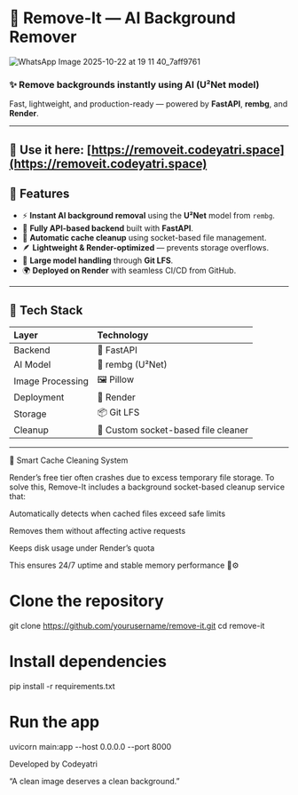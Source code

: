 # 🧹 Remove-It — AI Background Remover


![WhatsApp Image 2025-10-22 at 19 11 40_7aff9761](https://github.com/user-attachments/assets/8e310aaa-f143-4473-b320-417dfe8c5198)

### ✨ Remove backgrounds instantly using AI (U²Net model)  
Fast, lightweight, and production-ready — powered by **FastAPI**, **rembg**, and **Render**.

---

🔗 **Use it here:** [https://removeit.codeyatri.space](https://removeit.codeyatri.space)
---



## 🚀 Features

- ⚡ **Instant AI background removal** using the **U²Net** model from `rembg`.
- 🧠 **Fully API-based backend** built with **FastAPI**.
- 🧩 **Automatic cache cleanup** using socket-based file management.
- 🪶 **Lightweight & Render-optimized** — prevents storage overflows.
- 💾 **Large model handling** through **Git LFS**.
- 🌍 **Deployed on Render** with seamless CI/CD from GitHub.

---

## 🧠 Tech Stack

| Layer | Technology |
|:------|:------------|
| Backend | 🐍 FastAPI |
| AI Model | 🧠 rembg (U²Net) |
| Image Processing | 🖼️ Pillow |
| Deployment | 🚀 Render |
| Storage | 📦 Git LFS |
| Cleanup | 🔌 Custom socket-based file cleaner |

---


🧼 Smart Cache Cleaning System

Render’s free tier often crashes due to excess temporary file storage.
To solve this, Remove-It includes a background socket-based cleanup service that:

Automatically detects when cached files exceed safe limits

Removes them without affecting active requests

Keeps disk usage under Render’s quota

This ensures 24/7 uptime and stable memory performance 🧠⚙️

# Clone the repository
git clone https://github.com/yourusername/remove-it.git
cd remove-it

# Install dependencies
pip install -r requirements.txt

# Run the app
uvicorn main:app --host 0.0.0.0 --port 8000


Developed by Codeyatri

“A clean image deserves a clean background.”
